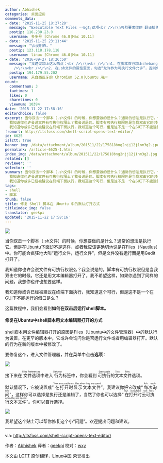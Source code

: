 ```yaml
---
author: Abhishek
categories: 桌面应用
comments_data:
- date: '2015-11-25 18:27:28'
  message: "Executable Text Files --&gt;选项<br />\r\n强烈要求你的 翻译插件"
  postip: 116.230.23.0
  username: 多多号 [Chrome 46.0|Mac 10.11]
- date: '2015-11-25 23:11:44'
  message: "\b没明白。"
  postip: 123.118.178.118
  username: linux [Chrome 46.0|Mac 10.11]
- date: '2016-09-27 18:26:50'
  message: "我建议加上这么两点：<br />\r\n<br />\r\n1. 在脚本首行加上shebang：<br />\r\n<br />\r\n#!/bin/bash<br
    />\r\n<br />\r\n2. 在.sh文件的属性里面，勾选“允许作为可执行文件允许”，否则你的方法不会奏效。当然也等同于chmod加上x选项。"
  postip: 194.179.55.202
  username: 来自西班牙的 Chromium 52.0|Ubuntu 用户
count:
  commentnum: 3
  favtimes: 1
  likes: 0
  sharetimes: 0
  viewnum: 10394
date: '2015-11-22 17:58:16'
editorchoice: false
excerpt: 当你双击一个脚本（.sh文件）的时候，你想要做的是什么？通常的想法是执行它。但是在Ubuntu下面却不是这样，或者我应该更确切地说是在Files（Nautilus）中。你可能会疯狂地大叫运行文件，运行文件，但是文件没有运行而是用Gedit打开了。
  我知道你也许会说文件有可执行权限么？我会说是的。脚本有可执行权限但是当我双击它的时候，它还是用文本编辑器打开了。我不希望这样，如果你遇到了同样的问题，我想你也许也想要这样。
  我知道你或许已经被建议在终端下面执行，我知道这个可行，但是这不是一个在GUI下不能运行的借口是么？ 这篇教程中
fromurl: http://itsfoss.com/shell-script-opens-text-editor/
id: 6625
islctt: true
banner_img: /data/attachment/album/201511/22/175818bng2njj12j1nm3g2.jpg
permalink: /article-6625-1.html
index_img: /data/attachment/album/201511/22/175818bng2njj12j1nm3g2.jpg.thumb.jpg
related: []
reviewer: ''
selector: ''
summary: 当你双击一个脚本（.sh文件）的时候，你想要做的是什么？通常的想法是执行它。但是在Ubuntu下面却不是这样，或者我应该更确切地说是在Files（Nautilus）中。你可能会疯狂地大叫运行文件，运行文件，但是文件没有运行而是用Gedit打开了。
  我知道你也许会说文件有可执行权限么？我会说是的。脚本有可执行权限但是当我双击它的时候，它还是用文本编辑器打开了。我不希望这样，如果你遇到了同样的问题，我想你也许也想要这样。
  我知道你或许已经被建议在终端下面执行，我知道这个可行，但是这不是一个在GUI下不能运行的借口是么？ 这篇教程中
tags:
- shell
- 脚本
thumb: false
title: 修复 Shell 脚本在 Ubuntu 中的默认打开方式
titleindex_img: false
translator: geekpi
updated: '2015-11-22 17:58:16'
---
```


![](/data/attachment/album/201511/22/175818bng2njj12j1nm3g2.jpg)


当你双击一个脚本（.sh文件）的时候，你想要做的是什么？通常的想法是执行它。但是在Ubuntu下面却不是这样，或者我应该更确切地说是在Files（Nautilus）中。你可能会疯狂地大叫“运行文件，运行文件”，但是文件没有运行而是用Gedit打开了。


我知道你也许会说文件有可执行权限么？我会说是的。脚本有可执行权限但是当我双击它的时候，它还是用文本编辑器打开了。我不希望这样，如果你遇到了同样的问题，我想你也许也想要这样。


我知道你或许已经被建议在终端下面执行，我知道这个可行，但是这不是一个在GUI下不能运行的借口是么？


这篇教程中，我们会看到**如何在双击后运行shell脚本。**


#### 修复在Ubuntu中shell脚本用文本编辑器打开的方式


shell脚本用文件编辑器打开的原因是Files（Ubuntu中的文件管理器）中的默认行为设置。在更早的版本中，它或许会询问你是否运行文件或者用编辑器打开。默认的行为在新的版本中被修改了。


要修复这个，进入文件管理器，并在菜单中点击**选项**：


![](/data/attachment/album/201511/22/175819v5mj0tk4mmebwnuk.png)


接下来在<ruby> 文件选项 <rp>  （ </rp> <rt>  Files Preferences </rt> <rp>  ） </rp></ruby>中进入<ruby> 行为 <rp>  （ </rp> <rt>  Behavior </rt> <rp>  ） </rp></ruby>标签中，你会看到<ruby> 可执行的文本文件 <rp>  （ </rp> <rt>  Executable Text Files </rt> <rp>  ） </rp></ruby>选项。


默认情况下，它被设置成“<ruby> 在打开时显示文本文件 <rp>  （ </rp> <rt>  View executable text files when they are opend </rt> <rp>  ） </rp></ruby>”。我建议你把它改成“<ruby> 每次询问 <rp>  （ </rp> <rt>  Ask each time </rt> <rp>  ） </rp></ruby>”，这样你可以选择是执行还是编辑了，当然了你也可以选择“<ruby> 在打开时云可执行文本文件 <rp>  （ </rp> <rt>  Run executable text files when they are opend </rt> <rp>  ） </rp></ruby>”。你可以自行选择。


![](/data/attachment/album/201511/22/175819y0egonhccdg34bpn.png)


我希望这个贴士可以帮你修复这个小“问题”。欢迎提出问题和建议。




---


via: <http://itsfoss.com/shell-script-opens-text-editor/>


作者：[Abhishek](http://itsfoss.com/author/abhishek/) 译者：[geekpi](https://github.com/geekpi) 校对：[wxy](https://github.com/wxy)


本文由 [LCTT](https://github.com/LCTT/TranslateProject) 原创翻译，[Linux中国](http://linux.cn/) 荣誉推出
